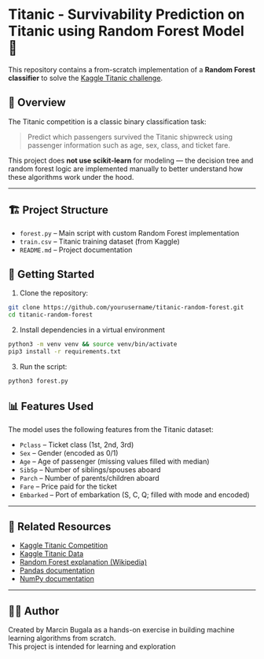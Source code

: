 # Titanic - Survivability Prediction on Titanic using Random Forest Model 🚢

This repository contains a from-scratch implementation of a **Random Forest classifier** to solve the [Kaggle Titanic challenge](https://www.kaggle.com/competitions/titanic/overview).

## 🧠 Overview

The Titanic competition is a classic binary classification task:  
> Predict which passengers survived the Titanic shipwreck using passenger information such as age, sex, class, and ticket fare.

This project does **not use scikit-learn** for modeling — the decision tree and random forest logic are implemented manually to better understand how these algorithms work under the hood.

---

## 🏗️ Project Structure

- `forest.py` – Main script with custom Random Forest implementation
- `train.csv` – Titanic training dataset (from Kaggle)
- `README.md` – Project documentation

## 🚀 Getting Started

1. Clone the repository:
  ```bash
  git clone https://github.com/yourusername/titanic-random-forest.git
  cd titanic-random-forest
  ```


2. Install dependencies in a virtual environment
  ```bash
  python3 -m venv venv && source venv/bin/activate
  pip3 install -r requirements.txt
  ```
  
3. Run the script:
  ```bash
  python3 forest.py
  ```


## 📊 Features Used

The model uses the following features from the Titanic dataset:

- `Pclass` – Ticket class (1st, 2nd, 3rd)
- `Sex` – Gender (encoded as 0/1)
- `Age` – Age of passenger (missing values filled with median)
- `SibSp` – Number of siblings/spouses aboard
- `Parch` – Number of parents/children aboard
- `Fare` – Price paid for the ticket
- `Embarked` – Port of embarkation (S, C, Q; filled with mode and encoded)

---

## 📎 Related Resources

- [Kaggle Titanic Competition](https://www.kaggle.com/competitions/titanic/overview)
- [Kaggle Titanic Data](https://www.kaggle.com/competitions/titanic/data)
- [Random Forest explanation (Wikipedia)](https://en.wikipedia.org/wiki/Random_forest)
- [Pandas documentation](https://pandas.pydata.org/)
- [NumPy documentation](https://numpy.org/doc/)

---

## 🧑‍💻 Author

Created by Marcin Bugala as a hands-on exercise in building machine learning algorithms from scratch.  
This project is intended for learning and exploration
